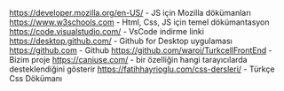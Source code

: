 https://developer.mozilla.org/en-US/ - JS için Mozilla dökümanları
https://www.w3schools.com - Html, Css, JS için temel dökümantasyon
https://code.visualstudio.com/ - VsCode indirme linki
https://desktop.github.com/ - Github for Desktop uygulaması
https://github.com - Github
https://github.com/waroi/TurkcellFrontEnd - Bizim proje
https://caniuse.com/ - bir özelliğin hangi tarayıcılarda desteklendiğini gösterir
https://fatihhayrioglu.com/css-dersleri/ - Türkçe Css Dökümanı